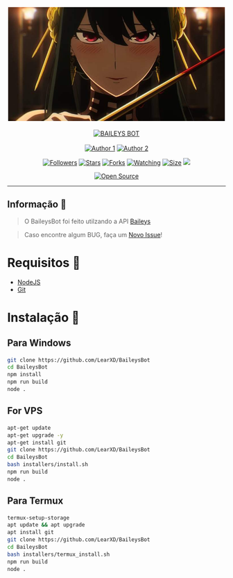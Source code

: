 <div align="center">
<img src="assets/images/profile.jpg" alt="BaileysBot" width="500"/>
<br>
<br>
<a href="#"><img title="BAILEYS BOT" src="https://img.shields.io/badge/BAILEYS BOT MULTI DEVICE-green?colorA=%23ff0000&colorB=%23017e40&style=for-the-badge"></a>
<br>
<br>
<a href="https://github.com/LearXD"><img title="Author 1" src="https://img.shields.io/badge/Author-LearXD-black.svg?style=for-the-badge&logo=github"></a>
<a href="https://github.com/SmallkingDev"><img title="Author 2" src="https://img.shields.io/badge/Author-SmallKingDev-black.svg?style=for-the-badge&logo=github"></a>

<a href="https://github.com/LearXD"><img title="Followers" src="https://img.shields.io/github/followers/LearXD?color=black&style=flat-square"></a>
<a href="https://github.com/LearXD/BaileysBot"><img title="Stars" src="https://img.shields.io/github/stars/LearXD/BaileysBot?color=black&style=flat-square"></a>
<a href="https://github.com/LearXD/BaileysBot"><img title="Forks" src="https://img.shields.io/github/forks/LearXD/BaileysBot?color=black&style=flat-square"></a>
<a href="https://github.com/LearXD/BaileysBot/watchers"><img title="Watching" src="https://img.shields.io/github/watchers/LearXD/BaileysBot?label=Watchers&color=black&style=flat-square"></a>
<a href="https://github.com/LearXD/BaileysBot"><img title="Size" src="https://img.shields.io/github/repo-size/LearXD/BaileysBot?style=flat-square&color=black"></a>
<a href="https://hits.seeyoufarm.com"><img src="https://hits.seeyoufarm.com/api/count/incr/badge.svg?url=https%3A%2F%2Fgithub.com%2FLearXD%2FBaileysBot&count_bg=%23000000&title_bg=%23555555&icon=git.svg&icon_color=%23E7E7E7&title=Alcan%C3%A7e&edge_flat=true"/></a>

<a href="https://github.com/LearXD/BaileysBot"><img title="Open Source" src="https://badges.frapsoft.com/os/v2/open-source.svg"></a>
</div>

---

## Informação 📀
> O BaileysBot foi feito utilzando a API [Baileys](https://github.com/adiwajshing/Baileys)

> Caso encontre algum BUG, faça um [Novo Issue](https://github.com/LearXD/BaileysBot/issues/new/choose)!


# Requisitos 📝
* [NodeJS](https://nodejs.org/en/)
* [Git](https://git-scm.com/downloads)



# Instalação 💾
## Para Windows
```bash
git clone https://github.com/LearXD/BaileysBot
cd BaileysBot
npm install
npm run build
node .
```


## For VPS
```bash
apt-get update
apt-get upgrade -y
apt-get install git
git clone https://github.com/LearXD/BaileysBot
cd BaileysBot
bash installers/install.sh
npm run build
node .
```


## Para Termux
```bash
termux-setup-storage
apt update && apt upgrade
apt install git
git clone https://github.com/LearXD/BaileysBot
cd BaileysBot
bash installers/termux_install.sh
npm run build
node .
```
